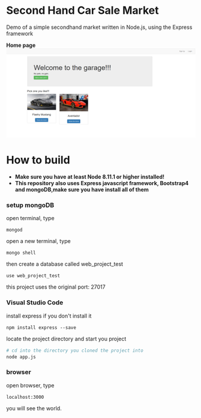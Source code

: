 # Second Hand Car Sale Market
Demo of a simple secondhand market written in Node.js, using the Express framework

**Home page**
![Home page](/second-hand.png)

# How to build
- **Make sure you have at least Node 8.11.1 or higher installed!**  
- **This repository also uses Express javascript framework, Bootstrap4 and mongoDB,make sure you have install all of them**

### setup mongoDB
open terminal, type
```
mongod
```
open a new terminal, type
```
mongo shell
```
then create a database called web_project_test
```
use web_project_test
```
this project uses the original port: 27017

### Visual Studio Code
install express if you don't install it
```
npm install express --save
```

locate the project directory and start you project

```bash
# cd into the directory you cloned the project into
node app.js
```

### browser
open browser, type
```
localhost:3000
```
you will see the world.

